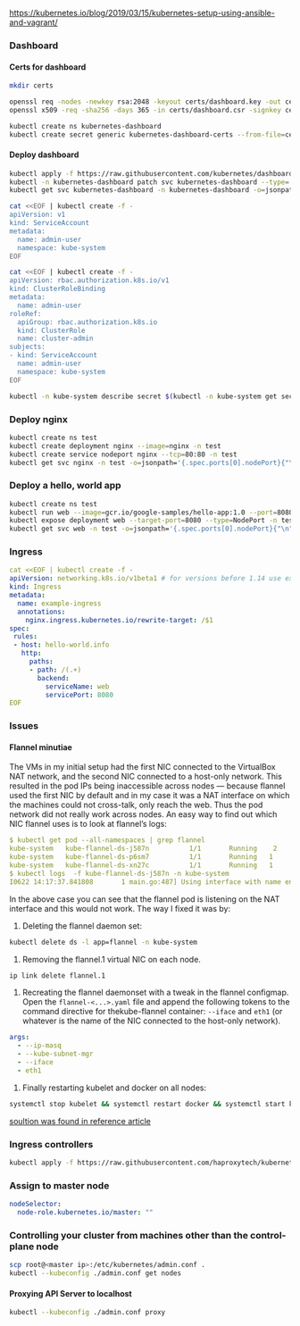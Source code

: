 https://kubernetes.io/blog/2019/03/15/kubernetes-setup-using-ansible-and-vagrant/

### Dashboard
#### Certs for dashboard

```bash
mkdir certs

openssl req -nodes -newkey rsa:2048 -keyout certs/dashboard.key -out certs/dashboard.csr -subj "/CN=kubernetes-dashboard"
openssl x509 -req -sha256 -days 365 -in certs/dashboard.csr -signkey certs/dashboard.key -out certs/dashboard.crt

kubectl create ns kubernetes-dashboard
kubectl create secret generic kubernetes-dashboard-certs --from-file=certs -n kubernetes-dashboard
```

#### Deploy dashboard
```bash
kubectl apply -f https://raw.githubusercontent.com/kubernetes/dashboard/v2.0.0-beta4/aio/deploy/recommended.yaml
kubectl -n kubernetes-dashboard patch svc kubernetes-dashboard --type='json' -p '[{"op":"replace","path":"/spec/type","value":"NodePort"}]'
kubectl get svc kubernetes-dashboard -n kubernetes-dashboard -o=jsonpath='{.spec.ports[0].nodePort}{"\n"}'
```

```bash
cat <<EOF | kubectl create -f -
apiVersion: v1
kind: ServiceAccount
metadata:
  name: admin-user
  namespace: kube-system
EOF

cat <<EOF | kubectl create -f -
apiVersion: rbac.authorization.k8s.io/v1
kind: ClusterRoleBinding
metadata:
  name: admin-user
roleRef:
  apiGroup: rbac.authorization.k8s.io
  kind: ClusterRole
  name: cluster-admin
subjects:
- kind: ServiceAccount
  name: admin-user
  namespace: kube-system
EOF

kubectl -n kube-system describe secret $(kubectl -n kube-system get secret | grep admin-user | awk '{print $1}')
```

### Deploy nginx
```bash
kubectl create ns test
kubectl create deployment nginx --image=nginx -n test
kubectl create service nodeport nginx --tcp=80:80 -n test
kubectl get svc nginx -n test -o=jsonpath='{.spec.ports[0].nodePort}{"\n"}'
```

### Deploy a hello, world app
```bash
kubectl create ns test
kubectl run web --image=gcr.io/google-samples/hello-app:1.0 --port=8080 -n test
kubectl expose deployment web --target-port=8080 --type=NodePort -n test
kubectl get svc web -n test -o=jsonpath='{.spec.ports[0].nodePort}{"\n"}'
```

### Ingress

```yaml
cat <<EOF | kubectl create -f -
apiVersion: networking.k8s.io/v1beta1 # for versions before 1.14 use extensions/v1beta1
kind: Ingress
metadata:
  name: example-ingress
  annotations:
    nginx.ingress.kubernetes.io/rewrite-target: /$1
spec:
 rules:
 - host: hello-world.info
   http:
     paths:
     - path: /(.+)
       backend:
         serviceName: web
         servicePort: 8080
EOF
```

### Issues
#### Flannel minutiae
The VMs in my initial setup had the first NIC connected to the VirtualBox NAT network, and the second NIC connected to a host-only network. This resulted in the pod IPs being inaccessible across nodes — because flannel used the first NIC by default and in my case it was a NAT interface on which the machines could not cross-talk, only reach the web. Thus the pod network did not really work across nodes. An easy way to find out which NIC flannel uses is to look at flannel’s logs:

```yaml
$ kubectl get pod --all-namespaces | grep flannel
kube-system   kube-flannel-ds-j587n          1/1       Running    2          3h
kube-system   kube-flannel-ds-p6sm7          1/1       Running   1          3h
kube-system   kube-flannel-ds-xn27c          1/1       Running   1          3h
$ kubectl logs  -f kube-flannel-ds-j587n -n kube-system
I0622 14:17:37.841808       1 main.go:487] Using interface with name enp0s3 and address 10.0.2.2
```

In the above case you can see that the flannel pod is listening on the NAT interface and this would not work. The way I fixed it was by:
1. Deleting the flannel daemon set:
```bash
kubectl delete ds -l app=flannel -n kube-system
```
1. Removing the flannel.1 virtual NIC on each node.
```bash
ip link delete flannel.1
```
1. Recreating the flannel daemonset with a tweak in the flannel configmap. Open the `flannel-<...>.yaml` file and append the following tokens to the command directive for thekube-flannel container: `--iface` and `eth1` (or whatever is the name of the NIC connected to the host-only network).
```yaml
args:
  - --ip-masq
  - --kube-subnet-mgr
  - --iface
  - eth1
```
1. Finally restarting kubelet and docker on all nodes:
```bash
systemctl stop kubelet && systemctl restart docker && systemctl start kubelet
```
[soultion was found in reference article](https://medium.com/@ErrInDam/taming-kubernetes-for-fun-and-profit-60a1d7b353de)

### Ingress controllers
```bash
kubectl apply -f https://raw.githubusercontent.com/haproxytech/kubernetes-ingress/master/deploy/haproxy-ingress.yaml
```

### Assign to master node
```yaml
nodeSelector:
  node-role.kubernetes.io/master: ""
```
### Controlling your cluster from machines other than the control-plane node
```bash
scp root@<master ip>:/etc/kubernetes/admin.conf .
kubectl --kubeconfig ./admin.conf get nodes
```
#### Proxying API Server to localhost
```bash
kubectl --kubeconfig ./admin.conf proxy
```